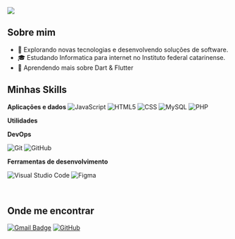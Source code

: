 ![](https://komarev.com/ghpvc/?username=Emanoel-Ribeiro&color=006bed)

## Sobre mim

- 🤔 Explorando novas tecnologias e desenvolvendo soluções de software.
- 🎓 Estudando Informatica para internet no Instituto federal catarinense.
- 🌱 Aprendendo mais sobre Dart & Flutter

## Minhas Skills

**Aplicações e dados**
![JavaScript](https://img.shields.io/badge/-JavaScript-333333?style=flat&logo=javascript)
![HTML5](https://img.shields.io/badge/-HTML5-333333?style=flat&logo=HTML5)
![CSS](https://img.shields.io/badge/-CSS-333333?style=flat&logo=CSS3&logoColor=1572B6)
![MySQL](https://img.shields.io/badge/-MySQL-333333?style=flat&logo=mysql)
![PHP](https://img.shields.io/badge/-PHP-333333?style=flat&logo=PHP)


**Utilidades**


**DevOps**

![Git](https://img.shields.io/badge/-Git-333333?style=flat&logo=git)
![GitHub](https://img.shields.io/badge/-GitHub-333333?style=flat&logo=github)

**Ferramentas de desenvolvimento**

![Visual Studio Code](https://img.shields.io/badge/-Visual%20Studio%20Code-333333?style=flat&logo=visual-studio-code&logoColor=007ACC)
![Figma](https://img.shields.io/badge/-Figma-333333?style=flat&logo=figma&logoColor=007ACC)

<br/>

## Onde me encontrar

[![Gmail Badge](https://img.shields.io/badge/-emanoelribeiro.ifc@gmail.com-006bed?style=flat-square&logo=Gmail&logoColor=white&link=mailto:emanoelribeiro.ifc@gmail.com)](mailto:emanoelribeiro.ifc@gmail.com)
[![GitHub](https://img.shields.io/github/followers/Emanoel-Ribeiro?label=follow&style=social)](https://github.com/Emanoel-Ribeiro)




